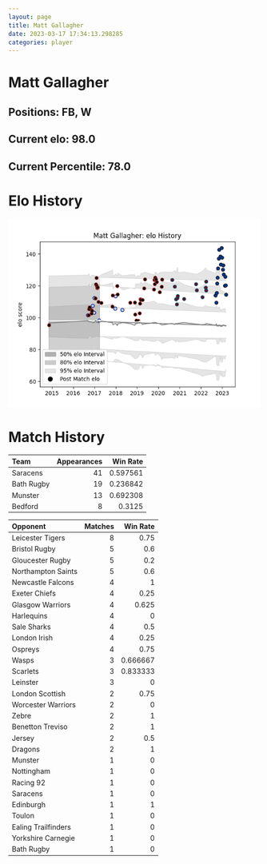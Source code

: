 ```yaml
---  
layout: page  
title: Matt Gallagher  
date: 2023-03-17 17:34:13.298285  
categories: player  
---
```

# Matt Gallagher

## Positions: FB, W

## Current elo: 98.0

## Current Percentile: 78.0

# Elo History


![elo history](history_MattGallagher.png)
# Match History


| Team       |   Appearances |   Win Rate |
|:-----------|--------------:|-----------:|
| Saracens   |            41 |   0.597561 |
| Bath Rugby |            19 |   0.236842 |
| Munster    |            13 |   0.692308 |
| Bedford    |             8 |   0.3125   |

| Opponent            |   Matches |   Win Rate |
|:--------------------|----------:|-----------:|
| Leicester Tigers    |         8 |   0.75     |
| Bristol Rugby       |         5 |   0.6      |
| Gloucester Rugby    |         5 |   0.2      |
| Northampton Saints  |         5 |   0.6      |
| Newcastle Falcons   |         4 |   1        |
| Exeter Chiefs       |         4 |   0.25     |
| Glasgow Warriors    |         4 |   0.625    |
| Harlequins          |         4 |   0        |
| Sale Sharks         |         4 |   0.5      |
| London Irish        |         4 |   0.25     |
| Ospreys             |         4 |   0.75     |
| Wasps               |         3 |   0.666667 |
| Scarlets            |         3 |   0.833333 |
| Leinster            |         3 |   0        |
| London Scottish     |         2 |   0.75     |
| Worcester Warriors  |         2 |   0        |
| Zebre               |         2 |   1        |
| Benetton Treviso    |         2 |   1        |
| Jersey              |         2 |   0.5      |
| Dragons             |         2 |   1        |
| Munster             |         1 |   0        |
| Nottingham          |         1 |   0        |
| Racing 92           |         1 |   0        |
| Saracens            |         1 |   0        |
| Edinburgh           |         1 |   1        |
| Toulon              |         1 |   0        |
| Ealing Trailfinders |         1 |   0        |
| Yorkshire Carnegie  |         1 |   0        |
| Bath Rugby          |         1 |   0        |
